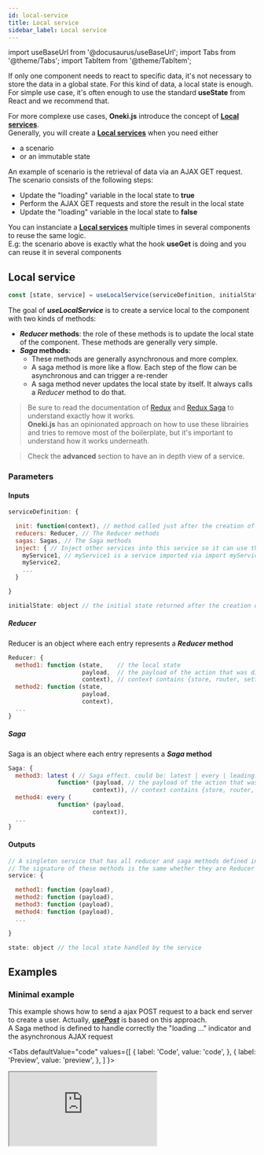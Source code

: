 ```yaml
---
id: local-service
title: Local service
sidebar_label: Local service
---
```

import useBaseUrl from '@docusaurus/useBaseUrl';
import Tabs from '@theme/Tabs';
import TabItem from '@theme/TabItem';

If only one component needs to react to specific data, it's not necessary to store the data in a global state. For this kind of data, a local state is enough.<br/>
For simple use case, it's often enough to use the standard **useState** from React and we recommend that.

For more complexe use cases, **Oneki.js** introduce the concept of **[Local services](./local-state)**. <br/>
Generally, you will create a **[Local services](./local-state)** when you need either
- a scenario
- or an immutable state


An example of scenario is the retrieval of data via an AJAX GET request. The scenario consists of the following steps:
- Update the "loading" variable in the local state to **true**
- Perform the AJAX GET requests and store the result in the local state
- Update the "loading" variable in the local state to **false**

You can instanciate a **[Local services](./local-state)** multiple times in several components to reuse the same logic.<br/>
E.g: the scenario above is exactly what the hook **useGet** is doing and you can reuse it in several components

## Local service

```javascript
const [state, service] = useLocalService(serviceDefinition, initialState);
```
The goal of ***useLocalService*** is to create a service local to the component with two kinds of methods:
* ***Reducer* methods**: the role of these methods is to update the local state of the component. These methods are generally very simple.
* ***Saga* methods**: 
  * These methods are generally asynchronous and more complex. 
  * A saga method is more like a flow. Each step of the flow can be asynchronous and can trigger a re-render
  * A saga method never updates the local state by itself. It always calls a *Reducer* method to do that.

> Be sure to read the documentation of [Redux](https://redux.js.org/) and [Redux Saga](https://redux-saga.js.org/) to understand exactly how it works.<br/>
**Oneki.js** has an opinionated approach on how to use these librairies and tries to remove most of the boilerplate, but it's important to understand how it works underneath.

> Check the **advanced** section to have an in depth view of a service.

### Parameters
#### Inputs
```javascript
serviceDefinition: {

  init: function(context), // method called just after the creation of the service.
  reducers: Reducer, // The Reducer methods
  sagas: Sagas, // The Saga methods
  inject: { // Inject other services into this service so it can use them.
    myService1, // myService1 is a service imported via import myService1 from '...'
    myService2,
    ...
  }

}

initialState: object // the initial state returned after the creation of the service
```
##### Reducer
Reducer is an object where each entry represents a ***Reducer* method**
```javascript
Reducer: {
  method1: function (state,    // the local state
                     payload,  // the payload of the action that was dispatched
                     context), // context contains {store, router, settings, i18n}
  method2: function (state, 
                     payload,
                     context),
  ...
}
```
##### Saga
Saga is an object where each entry represents a ***Saga* method**

```javascript
Saga: {
  method3: latest ( // Saga effect. could be: latest | every | leading. Indicate how to handle an action when another action of the same type is still in progress.
              function* (payload, // the payload of the action that was dispatched
                        context)), // context contains {store, router, settings, i18n}
  method4: every (
              function* (payload,
                        context)), 
  ...
}
```
#### Outputs
```javascript
// A singleton service that has all reducer and saga methods defined in the serviceDefinition
// The signature of these methods is the same whether they are Reducer or Saga.
service: {

  method1: function (payload),
  method2: function (payload),
  method3: function (payload),
  method4: function (payload),
  ...

}

state: object // the local state handled by the service
```

## Examples
### Minimal example
This example shows how to send a ajax POST request to a back end server to create a user. Actually, ***[usePost](use-post)*** is based on this approach.<br/>
A Saga method is defined to handle correctly the "loading ..." indicator and the asynchronous AJAX request

<Tabs
  defaultValue="code"
  values={[
    { label: 'Code', value: 'code', },
    { label: 'Preview', value: 'preview', },
  ]
}>
<TabItem value="code">
  <iframe
    src="https://codesandbox.io/embed/use-local-service-pjljv?fontsize=14&hidenavigation=1&module=%2Fsrc%2FLocalService.js&theme=dark&view=editor"
    style={{width:'100%', height:'1600px', border:0, bordeRadius: '4px', overflow:'hidden'}}
    title="onekijs-basic-app"
    allow="geolocation; microphone; camera; midi; vr; accelerometer; gyroscope; payment; ambient-light-sensor; encrypted-media; usb"
    sandbox="allow-modals allow-forms allow-popups allow-scripts allow-same-origin" />
</TabItem>
<TabItem value="preview">
  <iframe
    src="https://codesandbox.io/embed/use-local-service-pjljv?fontsize=14&hidenavigation=1&module=%2Fsrc%2FLocalService.js&theme=dark&view=preview"
    style={{width:'100%', height:'1600px', border:0, bordeRadius: '4px', overflow:'hidden'}}
    title="onekijs-basic-app"
    allow="geolocation; microphone; camera; midi; vr; accelerometer; gyroscope; payment; ambient-light-sensor; encrypted-media; usb"
    sandbox="allow-modals allow-forms allow-popups allow-scripts allow-same-origin" />
</TabItem>
</Tabs>